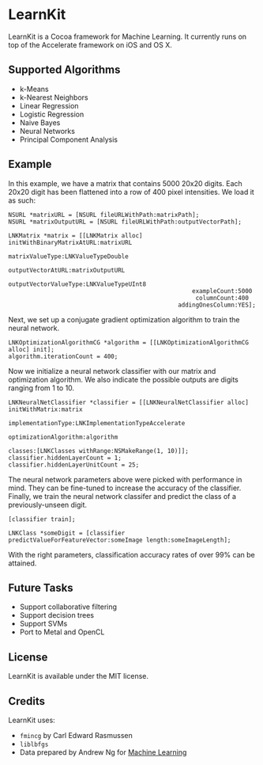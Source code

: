 LearnKit
========

LearnKit is a Cocoa framework for Machine Learning. It currently runs on top of the Accelerate framework on iOS and OS X.

Supported Algorithms
--------------------

- k-Means
- k-Nearest Neighbors
- Linear Regression
- Logistic Regression
- Naive Bayes
- Neural Networks
- Principal Component Analysis

Example
-------

In this example, we have a matrix that contains 5000 20x20 digits. Each 20x20 digit has been flattened into a row of 400 pixel intensities. We load it as such:

	NSURL *matrixURL = [NSURL fileURLWithPath:matrixPath];
	NSURL *matrixOutputURL = [NSURL fileURLWithPath:outputVectorPath];
	
	LNKMatrix *matrix = [[LNKMatrix alloc] initWithBinaryMatrixAtURL:matrixURL
													 matrixValueType:LNKValueTypeDouble
												   outputVectorAtURL:matrixOutputURL
											   outputVectorValueType:LNKValueTypeUInt8
														exampleCount:5000
														 columnCount:400
													addingOnesColumn:YES];

Next, we set up a conjugate gradient optimization algorithm to train the neural network.

	LNKOptimizationAlgorithmCG *algorithm = [[LNKOptimizationAlgorithmCG alloc] init];
	algorithm.iterationCount = 400;

Now we initialize a neural network classifier with our matrix and optimization algorithm. We also indicate the possible outputs are digits ranging from 1 to 10.

	LNKNeuralNetClassifier *classifier = [[LNKNeuralNetClassifier alloc] initWithMatrix:matrix 
																	 implementationType:LNKImplementationTypeAccelerate
																  optimizationAlgorithm:algorithm
																				classes:[LNKClasses withRange:NSMakeRange(1, 10)]];
	classifier.hiddenLayerCount = 1;
	classifier.hiddenLayerUnitCount = 25;

The neural network parameters above were picked with performance in mind. They can be fine-tuned to increase the accuracy of the classifier. Finally, we train the neural network classifer and predict the class of a previously-unseen digit.

	[classifier train];
	
	LNKClass *someDigit = [classifier predictValueForFeatureVector:someImage length:someImageLength];

With the right parameters, classification accuracy rates of over 99% can be attained.

Future Tasks
------------

- Support collaborative filtering
- Support decision trees
- Support SVMs
- Port to Metal and OpenCL

License
-------

LearnKit is available under the MIT license.

Credits
-------

LearnKit uses:

- `fmincg` by Carl Edward Rasmussen
- `liblbfgs`
- Data prepared by Andrew Ng for [Machine Learning](https://www.coursera.org/course/ml)
